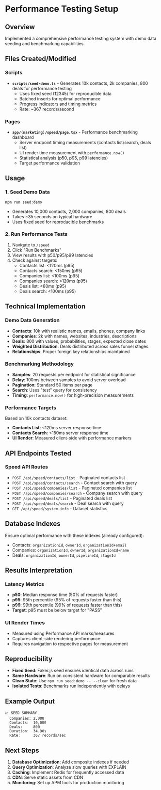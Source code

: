 # Performance Testing Setup

## Overview

Implemented a comprehensive performance testing system with demo data seeding and benchmarking capabilities.

## Files Created/Modified

### Scripts
- **`scripts/seed-demo.ts`** - Generates 10k contacts, 2k companies, 800 deals for performance testing
  - Uses fixed seed (12345) for reproducible data
  - Batched inserts for optimal performance
  - Progress indicators and timing metrics
  - Rate: ~367 records/second

### Pages
- **`app/(marketing)/speed/page.tsx`** - Performance benchmarking dashboard
  - Server endpoint timing measurements (contacts list/search, deals list)
  - UI render time measurement with `performance.now()`
  - Statistical analysis (p50, p95, p99 latencies)
  - Target performance validation

## Usage

### 1. Seed Demo Data
```bash
npm run seed:demo
```
- Generates 10,000 contacts, 2,000 companies, 800 deals
- Takes ~35 seconds on typical hardware
- Uses fixed seed for reproducible benchmarks

### 2. Run Performance Tests
1. Navigate to `/speed`
2. Click "Run Benchmarks"
3. View results with p50/p95/p99 latencies
4. Check against targets:
   - Contacts list: <120ms (p95)
   - Contacts search: <150ms (p95)
   - Companies list: <100ms (p95)
   - Companies search: <120ms (p95)
   - Deals list: <80ms (p95)
   - Deals search: <100ms (p95)

## Technical Implementation

### Demo Data Generation
- **Contacts**: 10k with realistic names, emails, phones, company links
- **Companies**: 2k with names, websites, industries, descriptions
- **Deals**: 800 with values, probabilities, stages, expected close dates
- **Weighted Distribution**: Deals distributed across sales funnel stages
- **Relationships**: Proper foreign key relationships maintained

### Benchmarking Methodology
- **Samples**: 20 requests per endpoint for statistical significance
- **Delay**: 100ms between samples to avoid server overload
- **Pagination**: Standard 50 items per page
- **Search**: Uses "test" query for consistency
- **Timing**: `performance.now()` for high-precision measurements

### Performance Targets
Based on 10k contacts dataset:
- **Contacts List**: <120ms server response time
- **Contacts Search**: <150ms server response time
- **UI Render**: Measured client-side with performance markers

## API Endpoints Tested

### Speed API Routes
- `POST /api/speed/contacts/list` - Paginated contacts list
- `POST /api/speed/contacts/search` - Contact search with query
- `POST /api/speed/companies/list` - Paginated companies list
- `POST /api/speed/companies/search` - Company search with query
- `POST /api/speed/deals/list` - Paginated deals list
- `POST /api/speed/deals/search` - Deal search with query
- `GET /api/speed/system-info` - Dataset statistics

## Database Indexes

Ensure optimal performance with these indexes (already configured):
- Contacts: `organizationId`, `ownerId`, `organizationId+email`
- Companies: `organizationId`, `ownerId`, `organizationId+name`
- Deals: `organizationId`, `ownerId`, `pipelineId`, `stageId`

## Results Interpretation

### Latency Metrics
- **p50**: Median response time (50% of requests faster)
- **p95**: 95th percentile (95% of requests faster than this)
- **p99**: 99th percentile (99% of requests faster than this)
- **Target**: p95 must be below target for "PASS"

### UI Render Times
- Measured using Performance API marks/measures
- Captures client-side rendering performance
- Requires navigation to respective pages for measurement

## Reproducibility

- **Fixed Seed**: Faker.js seed ensures identical data across runs
- **Same Hardware**: Run on consistent hardware for comparable results
- **Clean State**: Use `npm run seed:demo -- --clean` for fresh data
- **Isolated Tests**: Benchmarks run independently with delays

## Example Output

```
📈 SEED SUMMARY
  Companies: 2,000
  Contacts:  10,000
  Deals:     800
  Duration:  34.90s
  Rate:      367 records/sec
```

## Next Steps

1. **Database Optimization**: Add composite indexes if needed
2. **Query Optimization**: Analyze slow queries with EXPLAIN
3. **Caching**: Implement Redis for frequently accessed data
4. **CDN**: Serve static assets from CDN
5. **Monitoring**: Set up APM tools for production monitoring